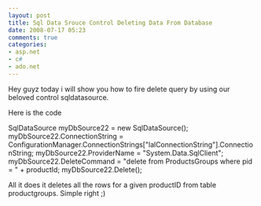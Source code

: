 ```yaml
---
layout: post
title: Sql Data Srouce Control Deleting Data From Database
date: 2008-07-17 05:23
comments: true
categories:
- asp.net
- c#
- ado.net
---
```

Hey guyz today i will show you how to fire delete query by using our beloved control sqldatasource.

Here is the code

SqlDataSource myDbSource22 = new SqlDataSource();
myDbSource22.ConnectionString = ConfigurationManager.ConnectionStrings["lalConnectionString"].ConnectionString;
myDbSource22.ProviderName = "System.Data.SqlClient";
myDbSource22.DeleteCommand = "delete from ProductsGroups where pid = " + productId;
myDbSource22.Delete();

All it does it deletes all the rows for a given productID from table productgroups. Simple right ;)
